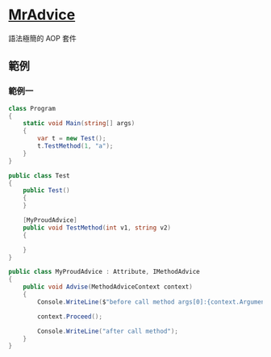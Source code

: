 # [MrAdvice](https://github.com/ArxOne/MrAdvice)

語法極簡的 AOP 套件


## 範例

### 範例一

```csharp
class Program
{
    static void Main(string[] args)
    {
        var t = new Test();
        t.TestMethod(1, "a");
    }
}

public class Test
{
    public Test()
    {
    }

    [MyProudAdvice]
    public void TestMethod(int v1, string v2)
    {

    }
}

public class MyProudAdvice : Attribute, IMethodAdvice
{
    public void Advise(MethodAdviceContext context)
    {
        Console.WriteLine($"before call method args[0]:{context.Arguments[0]}");

        context.Proceed();

        Console.WriteLine("after call method");
    }
}
```
